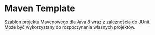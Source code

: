 # Maven Template

Szablon projektu Mavenowego dla Java 8 wraz z zależnością do JUnit. Może być wykorzystany do rozpoczynania własnych projektów.